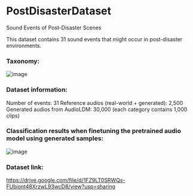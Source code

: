 # PostDisasterDataset
Sound Events of Post-Disaster Scenes

This dataset contains 31 sound events that might occur in post-disaster environments.

### Taxonomy:
![image](https://github.com/tuananhphamds/PostDisasterDataset/assets/60763901/7a6d02ae-36e4-4d62-a400-5748613fdcb2)

### Dataset information:
Number of events: 31
Reference audios (real-world + generated): 2,500
Generated audios from AudioLDM: 30,000 (each category contains 1,000 clips)

### Classification results when finetuning the pretrained audio model using generated samples:
![image](https://github.com/tuananhphamds/PostDisasterDataset/assets/60763901/eb61b0d8-9f23-4feb-9587-589a90ffc179)


### Dataset link:
https://drive.google.com/file/d/1FZ9LT0SRWQs-FUbiont48XrzwL93wcD8/view?usp=sharing
